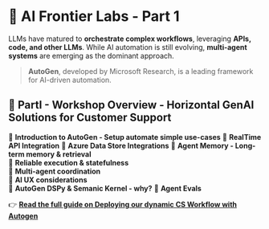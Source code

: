 # 🌟 AI Frontier Labs - Part 1  
LLMs have matured to **orchestrate complex workflows**, leveraging **APIs, code, and other LLMs**. While AI automation is still evolving, **multi-agent systems** are emerging as the dominant approach.  
> **AutoGen**, developed by Microsoft Research, is a leading framework for AI-driven automation. 


## 🔧 PartI -  Workshop Overview - Horizontal GenAI Solutions for Customer Support  
🔹 **Introduction to AutoGen - Setup automate simple use-cases** 
🔹 **RealTime API Integration**
🔹 **Azure Data Store Integrations**
🔹 **Agent Memory - Long-term memory & retrieval**  
🔹 **Reliable execution & statefulness**  
🔹 **Multi-agent coordination**  
🔹 **AI UX considerations**  
🔹 **AutoGen DSPy & Semanic Kernel - why?** 
🔹 **Agent Evals**

 
👉 **[Read the full guide on Deploying our dynamic CS Workflow with Autogen](./part1_autogen.md)**  



